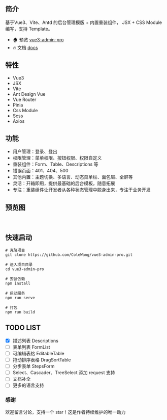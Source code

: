 ## 简介

基于Vue3、Vite、Antd 的后台管理模版 + 内置重装组件，
JSX + CSS Module 编写，支持 Template。

- 🏠 预览 [vue3-admin-pro](https://colewang.github.io/vue3-admin-pro/)
- 🔥 文档 [docs](https://colewang.github.io/admin-docs/)

## 特性

- Vue3
- JSX
- Vite
- Ant Design Vue
- Vue Router
- Pinia
- Css Module
- Scss
- Axios

## 功能

- 用户管理：登录、登出
- 权限管理：菜单权限、按钮权限、权限自定义
- 重装组件：Form、Table、Descriptions 等
- 错误页面：401、404、500
- 其他内置：主题切换、多语言、动态菜单栏、面包屑、全屏等
- 灵活：开箱即用，提供最基础的后台模板，随意拓展
- 专注：重装组件让开发者从各种状态管理中脱身出来，专注于业务开发

## 预览图

<img src="https://colewang.github.io/vue3-admin-pro/login.png" alt=""/>
<img src="https://colewang.github.io/vue3-admin-pro/demo-table_1.png" alt=""/>
<img src="https://colewang.github.io/vue3-admin-pro/demo-table_2.png" alt=""/>

## 快速启动

```shell
# 克隆项目
git clone https://github.com/ColeWang/vue3-admin-pro.git

# 进入项目目录
cd vue3-admin-pro

# 安装依赖
npm install

# 启动服务
npm run serve

# 打包
npm run build
```

## TODO LIST

- [X] 描述列表 Descriptions
- [ ] 表单列表 FormList
- [ ] 可编辑表格 EditableTable
- [ ] 拖动排序表格 DragSortTable
- [ ] 分步表单 StepsForm
- [ ] Select、Cascader、TreeSelect 添加 request 支持
- [ ] 文档补全
- [ ] 更多的语言支持

### 感谢

欢迎留言讨论，支持一个 star！这是作者持续维护的唯一动力
